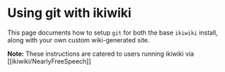 # Using git with ikiwiki

This page documents how to setup `git` for both the base `ikiwiki` install, along with your own custom wiki-generated site.

**Note:** These instructions are catered to users running ikiwiki via [[ikiwiki/NearlyFreeSpeech]]

